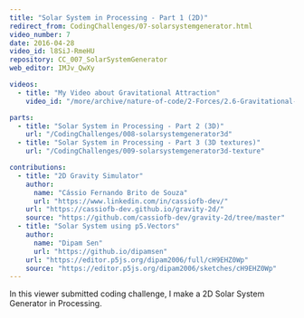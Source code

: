 ```yaml
---
title: "Solar System in Processing - Part 1 (2D)"
redirect_from: CodingChallenges/07-solarsystemgenerator.html
video_number: 7
date: 2016-04-28
video_id: l8SiJ-RmeHU
repository: CC_007_SolarSystemGenerator
web_editor: IMJv_QwXy

videos:
  - title: "My Video about Gravitational Attraction"
    video_id: "/more/archive/nature-of-code/2-Forces/2.6-Gravitational-Attraction"

parts:
  - title: "Solar System in Processing - Part 2 (3D)"
    url: "/CodingChallenges/008-solarsystemgenerator3d"
  - title: "Solar System in Processing - Part 3 (3D textures)"
    url: "/CodingChallenges/009-solarsystemgenerator3d-texture"

contributions:
  - title: "2D Gravity Simulator"
    author:
      name: "Cássio Fernando Brito de Souza"
      url: "https://www.linkedin.com/in/cassiofb-dev/"
    url: "https://cassiofb-dev.github.io/gravity-2d/"
    source: "https://github.com/cassiofb-dev/gravity-2d/tree/master"
  - title: "Solar System using p5.Vectors"
    author:
      name: "Dipam Sen"
      url: "https://github.io/dipamsen"
    url: "https://editor.p5js.org/dipam2006/full/cH9EHZ0Wp"
    source: "https://editor.p5js.org/dipam2006/sketches/cH9EHZ0Wp"
---
```


In this viewer submitted coding challenge, I make a 2D Solar System Generator in Processing.
